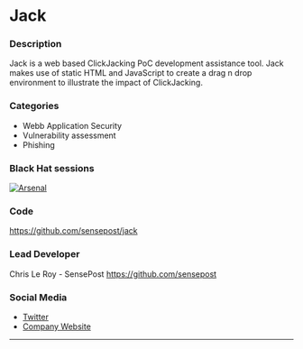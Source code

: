# Jack

### Description
Jack is a web based ClickJacking PoC development assistance tool. 
Jack makes use of static HTML and JavaScript to create a drag n drop environment to illustrate the impact of ClickJacking.

### Categories
* Webb Application Security
* Vulnerability assessment
* Phishing

### Black Hat sessions
[![Arsenal](https://www.toolswatch.org/badges/arsenal/2015.svg)]( https://www.toolswatch.org/2015/10/black-hat-arsenal-europe-2015-line-up/)
 
### Code 
https://github.com/sensepost/jack

### Lead Developer
 Chris Le Roy - SensePost https://github.com/sensepost

### Social Media 
* [Twitter](https://twitter.com/brompwnie)
* [Company Website](https://sensepost.com/) 
----
